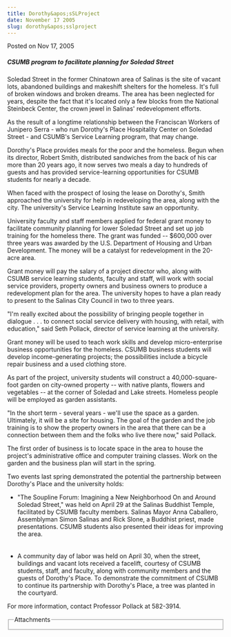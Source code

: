 ```yaml
---
title: Dorothy&apos;sSLProject
date: November 17 2005
slug: dorothy&apos;sslproject
---
```


 



<span class="date">Posted on Nov 17, 2005    </span>
<h5>CSUMB program to facilitate planning for Soledad Street</h5>
<p>Soledad Street in the former Chinatown area of Salinas is the
site of vacant lots, abandoned buildings and makeshift shelters for
the homeless. It&apos;s full of broken windows and broken dreams. The
area has been neglected for years, despite the fact that it&apos;s
located only a few blocks from the National Steinbeck Center, the
crown jewel in Salinas&apos; redevelopment efforts.</p>
<p>As the result of a longtime relationship between the Franciscan
Workers of Junipero Serra - who run Dorothy&apos;s Place Hospitality
Center on Soledad Street - and CSUMB&apos;s Service Learning program,
that may change.</p>
<p>Dorothy&apos;s Place provides meals for the poor and the homeless.
Begun when its director, Robert Smith, distributed sandwiches from
the back of his car more than 20 years ago, it now serves two meals
a day to hundreds of guests and has provided service-learning
opportunities for CSUMB students for nearly a decade.</p>
<p>When faced with the prospect of losing the lease on Dorothy&apos;s,
Smith approached the university for help in redeveloping the area,
along with the city. The university&apos;s Service Learning Institute
saw an opportunity.</p>
<p>University faculty and staff members applied for federal grant
money to facilitate community planning for lower Soledad Street and
set up job training for the homeless there. The grant was funded --
$600,000 over three years was awarded by the U.S. Department of
Housing and Urban Development. The money will be a catalyst for
redevelopment in the 20-acre area.</p>
<p>Grant money will pay the salary of a project director who, along
with CSUMB service learning students, faculty and staff, will work
with social service providers, property owners and business owners
to produce a redevelopment plan for the area. The university hopes
to have a plan ready to present to the Salinas City Council in two
to three years.</p>
<p>&quot;I&apos;m really excited about the possibility of bringing people
together in dialogue . . . to connect social service delivery with
housing, with retail, with education,&quot; said Seth Pollack, director
of service learning at the university.</p>
<p>Grant money will be used to teach work skills and develop
micro-enterprise business opportunities for the homeless. CSUMB
business students will develop income-generating projects; the
possibilities include a bicycle repair business and a used clothing
store.</p>
<p>As part of the project, university students will construct a
40,000-square-foot garden on city-owned property -- with native
plants, flowers and vegetables -- at the corner of Soledad and Lake
streets. Homeless people will be employed as garden assistants.</p>
<p>&quot;In the short term - several years - we&apos;ll use the space as a
garden. Ultimately, it will be a site for housing. The goal of the
garden and the job training is to show the property owners in the
area that there can be a connection between them and the folks who
live there now,&quot; said Pollack.</p>
<p>The first order of business is to locate space in the area to
house the project&apos;s administrative office and computer training
classes. Work on the garden and the business plan will start in the
spring.</p>
<p>Two events last spring demonstrated the potential the
partnership between Dorothy&apos;s Place and the university holds:</p>
<ul>
<li>&quot;The Soupline Forum: Imagining a New Neighborhood On and Around
Soledad Street,&quot; was held on April 29 at the Salinas Buddhist
Temple, facilitated by CSUMB faculty members. Salinas Mayor Anna
Caballero, Assemblyman Simon Salinas and Rick Slone, a Buddhist
priest, made presentations. CSUMB students also presented their
ideas for improving the area.<br>
<br/></br></li>
<li>A community day of labor was held on April 30, when the street,
buildings and vacant lots received a facelift, courtesy of CSUMB
students, staff, and faculty, along with community members and the
guests of Dorothy&apos;s Place. To demonstrate the commitment of CSUMB
to continue its partnership with Dorothy&apos;s Place, a tree was
planted in the courtyard.</li>
</ul>
<p>For more information, contact Professor Pollack at 582-3914.</p>
<fieldset class="fieldgroup group-attachments">
<legend>Attachments</legend>
<div class="field field-type-emvideo field-field-attach-video">
<div class="field-items">
<div class="field-item odd">
<div class="emvideo emvideo-video emvideo-"/>
</div>
</div>
</div>
</fieldset>





 
